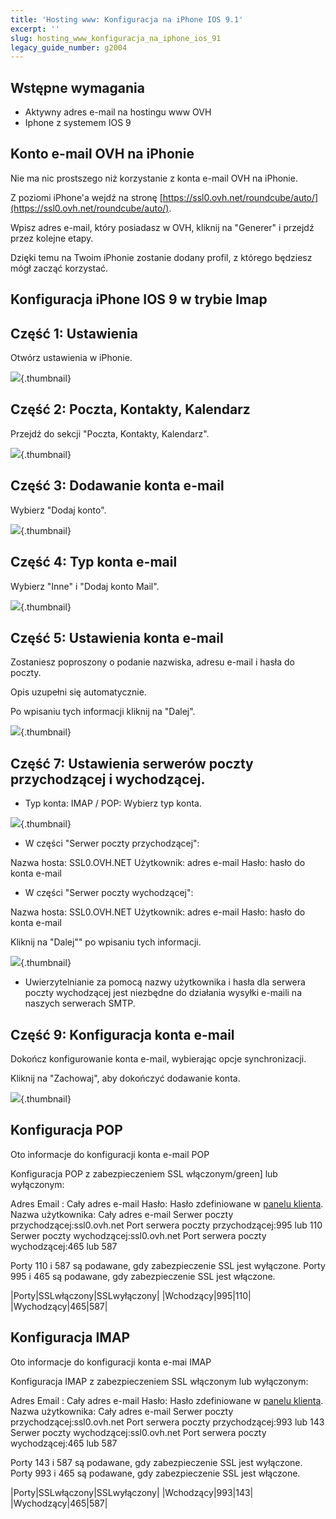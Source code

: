 ```yaml
---
title: 'Hosting www: Konfiguracja na iPhone IOS 9.1'
excerpt: ''
slug: hosting_www_konfiguracja_na_iphone_ios_91
legacy_guide_number: g2004
---
```


## Wstępne wymagania

- Aktywny adres e-mail na hostingu www OVH
- Iphone z systemem IOS 9




## Konto e-mail OVH na iPhonie
Nie ma nic prostszego niż korzystanie z konta e-mail OVH na iPhonie. 

Z poziomi iPhone'a wejdź na stronę [https://ssl0.ovh.net/roundcube/auto/](https://ssl0.ovh.net/roundcube/auto/).

Wpisz adres e-mail, który posiadasz w OVH, kliknij na "Generer" i przejdź przez kolejne etapy. 

Dzięki temu na Twoim iPhonie zostanie dodany profil, z którego będziesz mógł zacząć korzystać.


## Konfiguracja iPhone IOS 9 w trybie Imap


## Część 1: Ustawienia
Otwórz ustawienia w iPhonie.

![](images/img_3344.jpg){.thumbnail}


## Część 2: Poczta, Kontakty, Kalendarz
Przejdź do sekcji "Poczta, Kontakty, Kalendarz".

![](images/img_3748.jpg){.thumbnail}


## Część 3: Dodawanie konta e-mail
Wybierz "Dodaj konto".

![](images/img_3355.jpg){.thumbnail}


## Część 4: Typ konta e-mail
Wybierz "Inne" i "Dodaj konto Mail".

![](images/img_3354.jpg){.thumbnail}


## Część 5: Ustawienia konta e-mail
Zostaniesz poproszony o podanie nazwiska, adresu e-mail i hasła do poczty. 

Opis uzupełni się automatycznie.

Po wpisaniu tych informacji kliknij na "Dalej".

![](images/img_3749.jpg){.thumbnail}


## Część 7: Ustawienia serwerów poczty przychodzącej i wychodzącej.

- Typ konta:
IMAP / POP: Wybierz typ konta.


![](images/img_3358.jpg){.thumbnail}

- W części "Serwer poczty przychodzącej":

Nazwa hosta: SSL0.OVH.NET
Użytkownik: adres e-mail
Hasło: hasło do konta e-mail

- W części "Serwer poczty wychodzącej":

Nazwa hosta: SSL0.OVH.NET
Użytkownik: adres e-mail
Hasło: hasło do konta e-mail


Kliknij na "Dalej"" po wpisaniu tych informacji.

![](images/img_3351.jpg){.thumbnail}

- Uwierzytelnianie za pomocą nazwy użytkownika i hasła dla serwera poczty wychodzącej jest niezbędne do działania wysyłki e-maili na naszych serwerach SMTP.




## Część 9: Konfiguracja konta e-mail
Dokończ konfigurowanie konta e-mail, wybierając opcje synchronizacji. 

Kliknij na "Zachowaj", aby dokończyć dodawanie konta.

![](images/img_3352.jpg){.thumbnail}


## Konfiguracja POP
Oto informacje do konfiguracji konta e-mail POP

Konfiguracja POP z zabezpieczeniem SSL włączonym/green] lub wyłączonym:

Adres Email : Cały adres e-mail
Hasło: Hasło zdefiniowane w [panelu klienta](https://www.ovh.com/manager/web/login/).
Nazwa użytkownika: Cały adres e-mail
Serwer poczty przychodzącej:ssl0.ovh.net
Port serwera poczty przychodzącej:995 lub 110
Serwer poczty wychodzącej:ssl0.ovh.net
Port serwera poczty wychodzącej:465 lub 587

Porty 110 i 587 są podawane, gdy zabezpieczenie SSL jest wyłączone.
Porty 995 i 465 są podawane, gdy zabezpieczenie SSL jest włączone.

|Porty|SSLwłączony|SSLwyłączony|
|Wchodzący|995|110|
|Wychodzący|465|587|




## Konfiguracja IMAP
Oto informacje do konfiguracji konta e-mai IMAP

Konfiguracja IMAP z zabezpieczeniem SSL włączonym lub wyłączonym:

Adres Email : Cały adres e-mail
Hasło: Hasło zdefiniowane w [panelu klienta](https://www.ovh.com/manager/web/login/).
Nazwa użytkownika: Cały adres e-mail
Serwer poczty przychodzącej:ssl0.ovh.net
Port serwera poczty przychodzącej:993 lub 143
Serwer poczty wychodzącej:ssl0.ovh.net
Port serwera poczty wychodzącej:465 lub 587

Porty 143 i 587 są podawane, gdy zabezpieczenie SSL jest wyłączone.
Porty 993 i 465 są podawane, gdy zabezpieczenie SSL jest włączone.

|Porty|SSLwłączony|SSLwyłączony|
|Wchodzący|993|143|
|Wychodzący|465|587|



